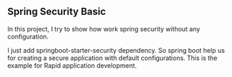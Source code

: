 ## Spring Security Basic

In this project, I try to show how work spring security without any configuration.

I just add springboot-starter-security dependency. So spring boot help us for creating a secure application with default
configurations. This is the example for Rapid application development. 